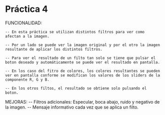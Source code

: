  # Práctica 4

FUNCIONALIDAD:

    -- En esta práctica se utilizan distintos filtros para ver como afectan a la imagen. 

    -- Por un lado se puede ver la imagen original y por el otro la imagen resultante de aplicar los distintos filtros. 

    -- Para ver el resultado de un filto tan solo se tiene que pulsar el boton deseado y automáticamente se puede ver el resultado en pantalla. 

    -- En los caso del fitro de colores, los colores resultantes se pueden ver en pantalla conforme se modifican los valores de los sliders de la componente R, G y B. 

    -- En los otros filtos, el resultado se obtiene solo pulsando el boton. 

MEJORAS: 
 -- Filtros adicionales: Especular, boca abajo, ruido y negativo de la imagen.
 -- Mensaje informativo cada vez que se aplica un filto.